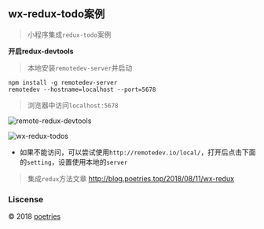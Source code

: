 ## wx-redux-todo案例

> 小程序集成`redux-todo`案例


**开启redux-devtools**

> 本地安装`remotedev-server`并启动

```shell
npm install -g remotedev-server
remotedev --hostname=localhost --port=5678
```

> 浏览器中访问`localhost:5678`

![remote-redux-devtools](https://upload-images.jianshu.io/upload_images/1480597-ed70e8002abbc695.png?imageMogr2/auto-orient/strip%7CimageView2/2/w/1240)

![wx-redux-todos](https://upload-images.jianshu.io/upload_images/1480597-80a09d7ad762585a.png?imageMogr2/auto-orient/strip%7CimageView2/2/w/1240)

- 如果不能访问，可以尝试使用`http://remotedev.io/local/`，打开后点击下面的`setting`，设置使用本地的`server`

> 集成`redux`方法文章 http://blog.poetries.top/2018/08/11/wx-redux

### Liscense

© 2018  [poetries](http://blog.poetries.top)

